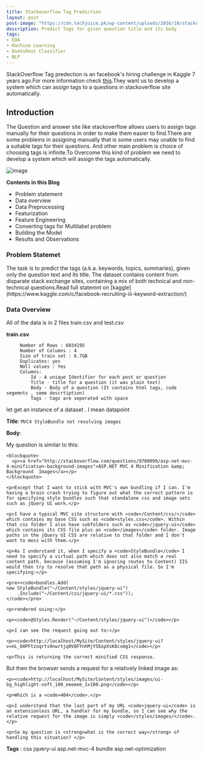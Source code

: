```yaml
---
title: Stackoverflow Tag Prediction
layout: post
post-image: "https://cdn.techjuice.pk/wp-content/uploads/2016/10/stackoverflow2.jpg"
description: Predict Tags for given question title and its body
tags:
- EDA
- Machine Learning
- OneVsRest Classifier
- NLP
---
```


StackOverflow Tag predection is an facebook's hiring challenge in Kaggle 7 years ago.For more information check [this](https://www.kaggle.com/c/facebook-recruiting-iii-keyword-extraction/).They want us to develop a system which can assign tags to a questions in stackoverflow site automatically.

<h2> Introduction </h2>
The Question and answer site like stackoverflow allows users to assign tags manually for their questions in order to make them easier to find.There are some problems in assigning manually that is some users may unable to find a suitable tags for their questions. And other main problem is choice of choosing tags is infinite.To Overcome this kind of problem we need to develop a system which will assign the tags automatically.

	
![image](https://media.makeameme.org/created/lets-get-started-v3u3zd.jpg)
 
 **Contents in this Blog**
 - Problem statement
 - Data overview
 - Data Preprocessing
 - Featurization
 - Feature Engineering
 - Converting tags for Multilabel problem 
 - Building the Model
 - Results and Observations
 
 <h3>Problem Statemet</h3>
 The task is to predict the tags (a.k.a. keywords, topics, summaries), given only the question text and its title. The dataset contains content from disparate stack exchange sites, containing a mix of both technical and non-technical questions.Read full statemnt on [kaggle](https://www.kaggle.com/c/facebook-recruiting-iii-keyword-extraction/)
 
 <h3>Data Overview</h3>
 All of the data is in 2 files train.csv and test.csv
 
 **train.csv**
 
 		 Number of Rows : 6034195
		 Number of Columns : 4
		 Size of train set : 6.7GB
		 Duplicates: yes
		 NUll values : Yes
		 Columns:
		 	 Id - A unique Identifier for each post or question
			 Title - title for a question (it was plain text)
			 Body - Body of a question (It contains html tags, code segemnts , some descrtiption)
 			 Tags - tags are seperated with space
			 
let get an instance of a dataset . I mean datapoint

**Title**:
	``` MVC4 StyleBundle not resolving images ```
	
**Body**:
	<p>My question is similar to this:</p>

	<blockquote>
	  <p><a href="http://stackoverflow.com/questions/9780099/asp-net-mvc-4-minification-background-images">ASP.NET MVC 4 Minification &amp; Background 	Images</a></p>
	</blockquote>

	<p>Except that I want to stick with MVC's own bundling if I can. I'm having a brain crash trying to figure out what the correct pattern is for specifying style bundles such that standalone css and image sets such as jQuery UI work.</p>

	<p>I have a typical MVC site structure with <code>/Content/css/</code> which contains my base CSS such as <code>styles.css</code>. Within that css folder I also have subfolders such as <code>/jquery-ui</code> which contains its CSS file plus an <code>/images</code> folder. Image paths in the jQuery UI CSS are relative to that folder and I don't want to mess with them.</p>

	<p>As I understand it, when I specify a <code>StyleBundle</code> I need to specify a virtual path which does not also match a real content path, because (assuming I'm ignoring routes to Content) IIS would then try to resolve that path as a physical file. So I'm specifying:</p>

	<pre><code>bundles.Add( 
    new StyleBundle("~/Content/styles/jquery-ui")
        .Include("~/Content/css/jquery-ui/*.css"));
	</code></pre>

	<p>rendered using:</p>

	<p><code>@Styles.Render("~/Content/styles/jquery-ui")</code></p>

	<p>I can see the request going out to:</p>

	<p><code>http://localhost/MySite/Content/styles/jquery-ui?v=nL_6HPFtzoqrts9nwrtjq0VQFYnhMjY5EopXsK8cxmg1</code></p>

	<p>This is returning the correct minified CSS response. 
But then the browser sends a request for a relatively linked image as:</p>

	<p><code>http://localhost/MySite/Content/styles/images/ui-bg_highlight-soft_100_eeeeee_1x100.png</code></p>

	<p>Which is a <code>404</code>.</p>

	<p>I understand that the last part of my URL <code>jquery-ui</code> is an extensionless URL, a handler for my bundle, so I can see why the relative request for the image is simply <code>/styles/images/</code>. </p>

	<p>So my question is <strong>what is the correct way</strong> of handling this situation? </p>

**Tags** : 
	css jquery-ui asp.net-mvc-4 bundle asp.net-optimization
	
